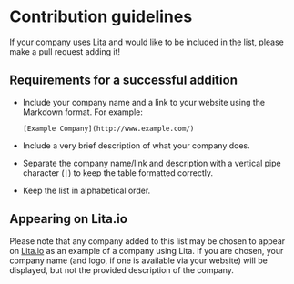 # Contribution guidelines

If your company uses Lita and would like to be included in the list, please make a pull request adding it!

## Requirements for a successful addition

* Include your company name and a link to your website using the Markdown format. For example:

  ```
  [Example Company](http://www.example.com/)
  ```
* Include a very brief description of what your company does.
* Separate the company name/link and description with a vertical pipe character (`|`) to keep the table formatted correctly.
* Keep the list in alphabetical order.

## Appearing on Lita.io

Please note that any company added to this list may be chosen to appear on [Lita.io](https://www.lita.io/) as an example of a company using Lita. If you are chosen, your company name (and logo, if one is available via your website) will be displayed, but not the provided description of the company.
